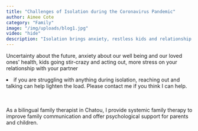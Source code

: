 ```yaml
---
title: "Challenges of Isolation during the Coronavirus Pandemic"
author: Aimee Cote
category: "Family"
image: "/img/uploads/blog1.jpg"
video: "hide"
description: "Isolation brings anxiety, restless kids and relationship strain. Reaching out and talking can lighten the load during the pandemic."
---
```

Uncertainty about the future, anxiety about our well being and our loved ones' health, kids going stir-crazy and acting out, more stress on your relationship with your partner <br> <li> if you are struggling with anything during isolation, reaching out and talking can help lighten the load. Please contact me if you think I can help.

<br><br>As a bilingual family therapist in Chatou, I provide systemic family therapy to improve family communication and offer psychological support for parents and children.
